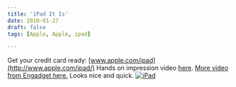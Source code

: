 ```yaml
---
title: 'iPad It Is'
date: 2010-01-27
draft: false
tags: [Apple, Apple, ipad]

---
```


Get your credit card ready: [www.apple.com/ipad](http://www.apple.com/ipad/) Hands on impression video [here](http://www.macrumors.com/2010/01/27/hands-on-impressions-of-apples-new-ipad/). [More video from Engadget here.](http://www.engadget.com/2010/01/27/apple-ipad-first-hands-on/) Looks nice and quick. [![](https://chrisenns.com/wp-content/uploads/2010/01/apple-tablet-keynote_033-300x199.jpg "iPad")](https://chrisenns.com/wp-content/uploads/2010/01/apple-tablet-keynote_0331.jpg)